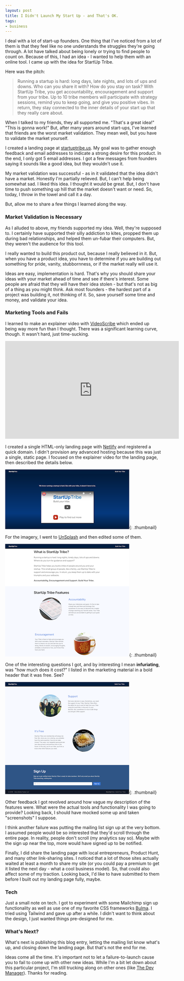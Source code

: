 ```yaml
---
layout: post
title: I Didn't Launch My Start Up - and That's OK.
tags:
- business
---
```

I deal with a lot of start-up founders. One thing that I've noticed from a lot of them is that they feel like no one understands the struggles they're going through. A lot have talked about being lonely or trying to find people to count on.  Because of this, I had an idea - I wanted to help them with an online tool.  I came up with the idea for StartUp Tribe.

Here was the pitch:

> Running a startup is hard: long days, late nights, and lots of ups and downs.  Who can you share it with? How do you stay on task?  With StartUp Tribe, you get accountability, encouragement and support from your tribe.  Up to 10 tribe members will participate with strategy sessions, remind you to keep going, and give you positive vibes.  In return, they stay connected to the inner details of your start up that they really care about.

When I talked to my friends, they all supported me.  "That's a great idea!"  "This is gonna work!"  But, after many years around start-ups, I've learned that friends are the worst market validation. They mean well, but you have to validate the market yourself.

I created a landing page at [startuptribe.us](https://startuptribe.us). My goal was to gather enough feedback and email addresses to indicate a strong desire for this product. In the end, I only got 5 email addresses. I got a few messages from founders saying it sounds like a good idea, but they wouldn't use it.

My market validation was successful - as in it validated that the idea didn't have a market.  Honestly I'm partially relieved.  But, I can't help being somewhat sad. I liked this idea. I thought it would be great. But, I don't have time to push something up hill that the market doesn't want or need.  So, today, I throw in the towel and call it a day.  

But, allow me to share a few things I learned along the way.

### Market Validation is Necessary

As I alluded to above, my friends supported my idea. Well, they're supposed to.  I certainly have supported their silly addiction to kites, propped them up during bad relationships, and helped them un-fubar their computers.  But, they weren't the audience for this tool.

I really wanted to build this product out, because I really believed in it.  But, when you have a product idea, you have to determine if you are building out something for pride, vanity, stubbornness, or if the market really will use it.

Ideas are easy, implementation is hard.  That's why you should share your ideas with your market ahead of time and see if there's interest.  Some people are afraid that they will have their idea stolen - but that's not as big of a thing as you might think.  Ask most founders - the hardest part of a project was building it, not thinking of it.  So, save yourself some time and money, and validate your idea.

### Marketing Tools and Fails

I learned to make an explainer video with [VideoScribe](https://www.videoscribe.co) which ended up being way more fun than I thought.  There was a significant learning curve, though.  It wasn't hard, just time-sucking.

<div style="text-align: center">
<iframe width="560" height="315" src="https://www.youtube.com/embed/tFdguLPUaAQ" frameborder="0" allow="accelerometer; autoplay; encrypted-media; gyroscope; picture-in-picture" allowfullscreen></iframe>
</div>

I created a single HTML-only landing page with [Netlify](https://netlify.com) and registered a quick domain. I didn't provision any advanced hosting because this was just a single, static page. I focused on the explainer video for the landing page, then described the details below.

[![Landing Page](/uploads/2019/startuptribe1.thumbnail.png)](/uploads/2019/startuptribe1.png){: .thumbnail}

For the imagery, I went to [UnSplash](https://unsplash.com) and then edited some of them.

[![Landing Page 2](/uploads/2019/startuptribe2.thumbnail.png)](/uploads/2019/startuptribe2.png){: .thumbnail}

One of the interesting questions I got, and by interesting I mean **infuriating**, was "how much does it cost?"  I listed in the marketing material in a bold header that it was free.  See?

[![It's Free](/uploads/2019/startuptribe3.thumbnail.png)](/uploads/2019/startuptribe3.png){: .thumbnail}


Other feedback I got revolved around how vague my description of the features were. What were the actual tools and functionality I was going to provide? Looking back, I should have mocked some up and taken "screenshots" I suppose.

I think another failure was putting the mailing list sign up at the very bottom. I assumed people would be so interested that they'd scroll through the entire page.  In reality, people don't scroll (my analytics say so).  Maybe with the sign up near the top, more would have signed up to be notified.

Finally, I did share the landing page with local entrepreneurs, Product Hunt, and many other link-sharing sites.  I noticed that a lot of those sites actually waited at least a month to share my site (or you could pay a premium to get it listed the next day - what a cool business model).  So, that could also affect some of my traction. Looking back, I'd like to have submitted to them before I built out my landing page fully, maybe.

### Tech

Just a small note on tech.  I got to experiment with some Mailchimp sign up functionality as well as use one of my favorite CSS frameworks [Bulma](https://bulma.io/).  I tried using Tailwind and gave up after a while.  I didn't want to think about the design, I just wanted things pre-designed for me.

### What's Next?

What's next is publishing this blog entry, letting the mailing list know what's up, and closing down the landing page.  But that's not the end for me.

Ideas come all the time. It's important not to let a failure-to-launch cause you to fail to come up with other new ideas.  While I'm a bit let down about this particular project, I'm still trucking along on other ones (like [The Dev Manager](https://thedevmanager.com)).  Thanks for reading.
